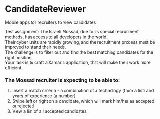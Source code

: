 # CandidateReviewer
Mobile apps for recruiters to view candidates.

Test assignment: 
The Israeli Mossad, due to its special recruitment methods, has access to all developers in the world.  
Their cyber units are rapidly growing, and the recruitment process must be improved to stand their needs.  
The challenge is to filter out and find the best matching candidates for the right position.  
Your task is to craft a Xamarin application, that will make their work more efficient.

### The Mossad recruiter is expecting to be able to:
1. Insert a match criteria - a combination of a technology (from a list) and years of experience (a number)
2. Swipe left or right on a candidate, which will mark him/her as accepted or rejected
3. View a list of all accepted candidates
